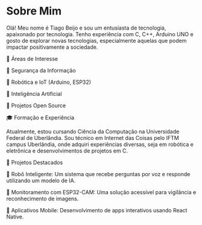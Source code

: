 <h1>Sobre Mim</h1>

Olá! Meu nome é Tiago Beijo e sou um entusiasta de tecnologia, apaixonado por tecnologia. Tenho experiência com C, C++, Arduino UNO e gosto de explorar novas tecnologias, especialmente aquelas que podem impactar positivamente a sociedade.

🚀 Áreas de Interesse

🔹 Segurança da Informação

🔹 Robótica e IoT (Arduino, ESP32)

🔹 Inteligência Artificial

🔹 Projetos Open Source

🎓 Formação e Experiência

Atualmente, estou cursando Ciência da Computação na Universidade Federal de Uberlândia. Sou técnico em Internet das Coisas pelo IFTM campus Uberlândia, onde adquiri experiências diversas, seja em robótica e eletrônica e desenvolvimentos de projetos em C.

📌 Projetos Destacados

🤖 Robô Inteligente: Um sistema que recebe perguntas por voz e responde utilizando um modelo de IA.

🎥 Monitoramento com ESP32-CAM: Uma solução acessível para vigilância e reconhecimento de imagens.

📱 Aplicativos Mobile: Desenvolvimento de apps interativos usando React Native.
